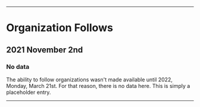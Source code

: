 
***

# Organization Follows

## 2021 November 2nd

### No data

The ability to follow organizations wasn't made available until 2022, Monday, March 21st. For that reason, there is no data here. This is simply a placeholder entry.

***
